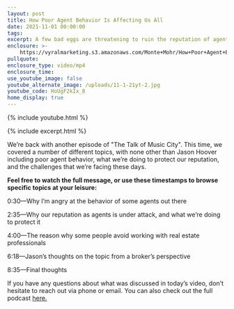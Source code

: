 ```yaml
---
layout: post
title: How Poor Agent Behavior Is Affecting Us All
date: 2021-11-01 00:00:00
tags:
excerpt: A few bad eggs are threatening to ruin the reputation of agents everywhere.
enclosure: >-
    https://vyralmarketing.s3.amazonaws.com/Monte+Mohr/How+Poor+Agent+Behavior+Is+Affecting+Us+All.mp4
pullquote:
enclosure_type: video/mp4
enclosure_time:
use_youtube_image: false
youtube_alternate_image: /uploads/11-1-21yt-2.jpg
youtube_code: HoUgF2kIx_8
home_display: true
---
```

{% include youtube.html %}

{% include excerpt.html %}

We’re back with another episode of "The Talk of Music City". This time, we covered a number of different topics, with none other than Jason Hoover including poor agent behavior, what we’re doing to protect our reputation, and the challenges that we’re facing these days.

**Feel free to watch the full message, or use these timestamps to browse specific topics at your leisure:**

0:30—Why I’m angry at the behavior of some agents out there

2:35—Why our reputation as agents is under attack, and what we’re doing to protect it

4:00—The reason why some people avoid working with real estate professionals

6:18—Jason’s thoughts on the topic from a broker’s perspective

8:35—Final thoughts

If you have any questions about what was discussed in today’s video, don’t hesitate to reach out via phone or email. You can also check out the full podcast [here.](http://www.talkmusiccity.com/)
